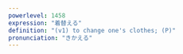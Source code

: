 ```yaml
---
powerlevel: 1458
expression: "着替える"
definition: "(v1) to change one's clothes; (P)"
pronunciation: "きかえる"
---
```


